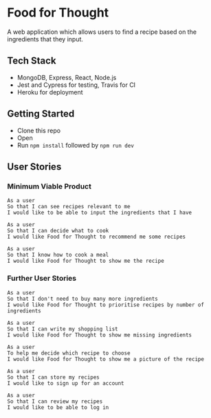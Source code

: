 # Food for Thought

A web application which allows users to find a recipe based on the ingredients that they input.

## Tech Stack
* MongoDB, Express, React, Node.js
* Jest and Cypress for testing, Travis for CI
* Heroku for deployment

## Getting Started

* Clone this repo
* Open
* Run `npm install` followed by `npm run dev`

## User Stories

### Minimum Viable Product

```
As a user
So that I can see recipes relevant to me
I would like to be able to input the ingredients that I have
```

```
As a user
So that I can decide what to cook
I would like Food for Thought to recommend me some recipes
```

```
As a user
So that I know how to cook a meal
I would like Food for Thought to show me the recipe
```

### Further User Stories

```
As a user
So that I don't need to buy many more ingredients
I would like Food for Thought to prioritise recipes by number of ingredients
```

```
As a user
So that I can write my shopping list
I would like Food for Thought to show me missing ingredients
```

```
As a user
To help me decide which recipe to choose
I would like Food for Thought to show me a picture of the recipe
```

```
As a user
So that I can store my recipes
I would like to sign up for an account
```

```
As a user
So that I can review my recipes
I would like to be able to log in
```
